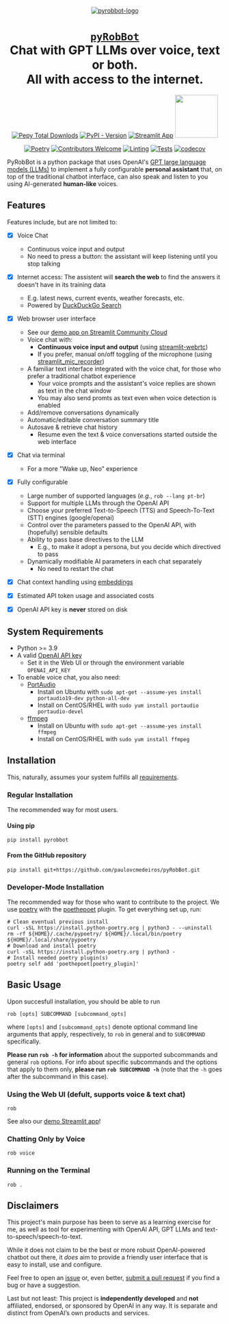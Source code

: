 <div align="center">

[![pyrobbot-logo](https://github.com/paulovcmedeiros/pyRobBot/blob/main/pyrobbot/app/data/assistant_avatar.png?raw=true)]((https://github.com/paulovcmedeiros/pyRobBot))
# <code>[pyRobBot](https://github.com/paulovcmedeiros/pyRobBot)</code><br>Chat with GPT LLMs over voice, text or both.<br>All with access to the internet.

[![Pepy Total Downlods](https://img.shields.io/pepy/dt/pyrobbot?style=flat&label=Downloads)](https://www.pepy.tech/projects/pyrobbot)
[![PyPI - Version](https://img.shields.io/pypi/v/pyrobbot)](https://pypi.org/project/pyrobbot/)
[![Streamlit App](https://static.streamlit.io/badges/streamlit_badge_black_white.svg)](https://pyrobbot.streamlit.app)
[<img src="https://raw.githubusercontent.com/paulovcmedeiros/pyRobBot/107f4576463d56b8d55bd913a56507940a37b675/pyrobbot/app/data/powered-by-openai-badge-outlined-on-dark.svg" width="100">](https://openai.com/blog/openai-api)


[![Poetry](https://img.shields.io/endpoint?url=https://python-poetry.org/badge/v0.json)](https://python-poetry.org/)
[![Contributors Welcome](https://img.shields.io/badge/Contributors-welcome-<COLOR>.svg)](https://github.com/paulovcmedeiros/pyRobBot/pulls)
[![Linting](https://github.com/paulovcmedeiros/pyRobBot/actions/workflows/linting.yaml/badge.svg)](https://github.com/paulovcmedeiros/pyRobBot/actions/workflows/linting.yaml)
[![Tests](https://github.com/paulovcmedeiros/pyRobBot/actions/workflows/tests.yaml/badge.svg)](https://github.com/paulovcmedeiros/pyRobBot/actions/workflows/tests.yaml)
[![codecov](https://codecov.io/gh/paulovcmedeiros/pyRobBot/graph/badge.svg?token=XI8G1WH9O6)](https://codecov.io/gh/paulovcmedeiros/pyRobBot)

</div>

PyRobBot is a python package that uses OpenAI's [GPT large language models (LLMs)](https://platform.openai.com/docs/models) to implement a fully configurable **personal assistant** that, on top of the traditional chatbot interface, can also speak and listen to you using AI-generated **human-like** voices.


## Features

Features include, but are not limited to:

- [x] Voice Chat
  - Continuous voice input and output
  - No need to press a button: the assistant will keep listening until you stop talking

- [x] Internet access: The assistent will **search the web** to find the answers it doesn't have in its training data
  - E.g. latest news, current events, weather forecasts, etc.
  - Powered by [DuckDuckGo Search](https://github.com/deedy5/duckduckgo_search)

- [x] Web browser user interface
    - See our [demo app on Streamlit Community Cloud](https://pyrobbot.streamlit.app)
  - Voice chat with:
    - **Continuous voice input and output**  (using [streamlit-webrtc](https://github.com/whitphx/streamlit-webrtc))
    - If you prefer, manual on/off toggling of the microphone (using [streamlit_mic_recorder](https://github.com/B4PT0R/streamlit-mic-recorder))
  - A familiar text interface integrated with the voice chat, for those who prefer a traditional chatbot experience
    - Your voice prompts and the assistant's voice replies are shown as text in the chat window
    - You may also send promts as text even when voice detection is enabled
  - Add/remove conversations dynamically
  - Automatic/editable conversation summary title
  - Autosave & retrieve chat history
    - Resume even the text & voice conversations started outside the web interface


- [x] Chat via terminal
  - For a more "Wake up, Neo" experience

- [x] Fully configurable
  - Large number of supported languages (*e.g.*, `rob --lang pt-br`)
  - Support for multiple LLMs through the OpenAI API
  - Choose your preferred Text-to-Speech (TTS) and Speech-To-Text (STT) engines (google/openai)
  - Control over the parameters passed to the OpenAI API, with (hopefully) sensible defaults
  - Ability to pass base directives to the LLM
    - E.g., to make it adopt a persona, but you decide which directived to pass
  - Dynamically modifiable AI parameters in each chat separately
    - No need to restart the chat

- [x] Chat context handling using [embeddings](https://platform.openai.com/docs/guides/embeddings)
- [x] Estimated API token usage and associated costs
- [x] OpenAI API key is **never** stored on disk



## System Requirements
- Python >= 3.9
- A valid [OpenAI API key](https://platform.openai.com/account/api-keys)
  - Set it in the Web UI or through the environment variable `OPENAI_API_KEY`
- To enable voice chat, you also need:
  - [PortAudio](https://www.portaudio.com/docs/v19-doxydocs/index.html)
    - Install on Ubuntu with `sudo apt-get --assume-yes install portaudio19-dev python-all-dev`
    - Install on CentOS/RHEL with `sudo yum install portaudio portaudio-devel`
  - [ffmpeg](https://ffmpeg.org/download.html)
    - Install on Ubuntu with `sudo apt-get --assume-yes install ffmpeg`
    - Install on CentOS/RHEL with `sudo yum install ffmpeg`

## Installation
This, naturally, assumes your system fulfills all [requirements](#system-requirements).

### Regular Installation
The recommended way for most users.

#### Using pip
```shell
pip install pyrobbot
```
#### From the GitHub repository
```shell
pip install git+https://github.com/paulovcmedeiros/pyRobBot.git
```

### Developer-Mode Installation
The recommended way for those who want to contribute to the project. We use [poetry](https://python-poetry.org) with the [poethepoet](https://poethepoet.natn.io/index.html) plugin. To get everything set up, run:
```shell
# Clean eventual previous install
curl -sSL https://install.python-poetry.org | python3 - --uninstall
rm -rf ${HOME}/.cache/pypoetry/ ${HOME}/.local/bin/poetry ${HOME}/.local/share/pypoetry
# Download and install poetry
curl -sSL https://install.python-poetry.org | python3 -
# Install needed poetry plugin(s)
poetry self add 'poethepoet[poetry_plugin]'
```


## Basic Usage
Upon succesfull installation, you should be able to run
```shell
rob [opts] SUBCOMMAND [subcommand_opts]
```
where `[opts]` and `[subcommand_opts]` denote optional command line arguments
that apply, respectively, to `rob` in general and to `SUBCOMMAND`
specifically.

**Please run `rob -h` for information** about the supported subcommands
and general `rob` options. For info about specific subcommands and the
options that apply to them only, **please run `rob SUBCOMMAND -h`** (note
that the `-h` goes after the subcommand in this case).

### Using the Web UI (defult, supports voice & text chat)
```shell
rob
```
See also our [demo Streamlit app](https://pyrobbot.streamlit.app)!

### Chatting Only by Voice
```shell
rob voice
```

### Running on the Terminal
```shell
rob .
```

## Disclaimers
This project's main purpose has been to serve as a learning exercise for me, as well as tool for experimenting with OpenAI API, GPT LLMs and text-to-speech/speech-to-text.

While it does not claim to be the best or more robust OpenAI-powered chatbot out there, it *does* aim to provide a friendly user interface that is easy to install, use and configure.

Feel free to open an [issue](https://github.com/paulovcmedeiros/pyRobBot/issues) or, even better, [submit a pull request](https://github.com/paulovcmedeiros/pyRobBot/pulls) if you find a bug or have a suggestion.

Last but not least: This project is **independently developed** and **not** affiliated, endorsed, or sponsored by OpenAI in any way. It is separate and distinct from OpenAI’s own products and services.
